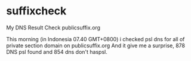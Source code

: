 # suffixcheck
My DNS Result Check publicsuffix.org

This morning (in Indonesia 07.40 GMT+0800) i checked psl dns for all of private section domain on publicsuffix.org
And it give me a surprise, 878 DNS psl found and 854 dns don't haspsl.
